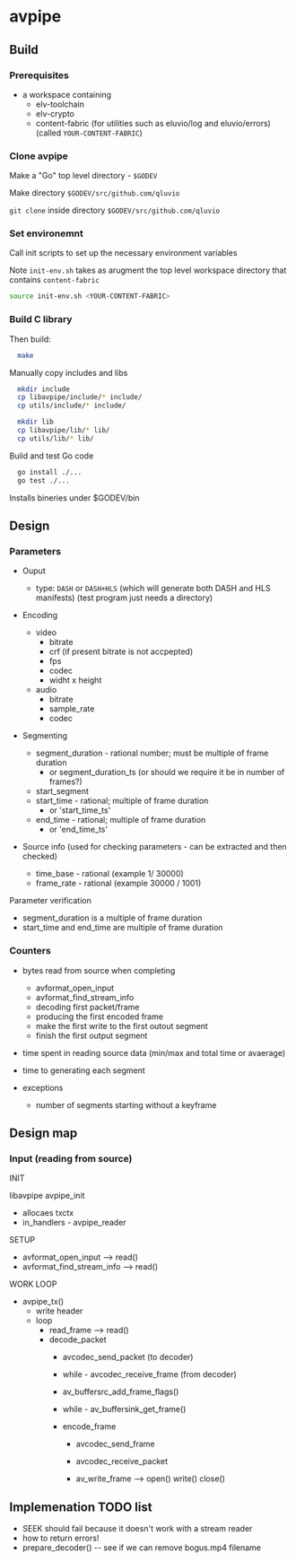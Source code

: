 # avpipe

## Build

### Prerequisites

- a workspace containing 
  - elv-toolchain
  - elv-crypto
  - content-fabric (for utilities such as eluvio/log and eluvio/errors) (called `YOUR-CONTENT-FABRIC`)

### Clone avpipe

Make a "Go" top level directory - `$GODEV`

Make directory `$GODEV/src/github.com/qluvio`

`git clone` inside directory `$GODEV/src/github.com/qluvio`

### Set environemnt

Call init scripts to set up the necessary environment variables

Note `init-env.sh` takes as arugment the top level workspace directory that contains `content-fabric`

```bash
source init-env.sh <YOUR-CONTENT-FABRIC>
```

### Build C library


Then build:

```bash
  make
```

Manually copy includes and libs

```bash
  mkdir include
  cp libavpipe/include/* include/
  cp utils/include/* include/

  mkdir lib
  cp libavpipe/lib/* lib/
  cp utils/lib/* lib/
```

Build and test Go code

```bash
  go install ./...
  go test ./...
```

Installs bineries under $GODEV/bin

## Design

### Parameters

- Ouput
  - type: `DASH` or `DASH+HLS` (which will generate both DASH and HLS manifests)
    (test program just needs a directory)

- Encoding
  - video
    - bitrate
    - crf (if present bitrate is not accpepted)
	- fps
    - codec
    - widht x height
  - audio
    - bitrate
    - sample_rate
	- codec

- Segmenting
  - segment_duration - rational number; must be multiple of frame duration
    - or segment_duration_ts (or should we require it be in number of frames?)
  - start_segment
  - start_time  - rational; multiple of frame duration
    - or 'start_time_ts'
  - end_time    - rational; multiple of frame duration
    - or 'end_time_ts'

- Source info (used for checking parameters - can be extracted and then checked)
  - time_base - rational (example 1/ 30000)
  - frame_rate - rational (example 30000 / 1001)

Parameter verification

- segment_duration is a multiple of frame duration
- start_time and end_time are multiple of frame duration


### Counters

- bytes read from source when completing
  - avformat_open_input
  - avformat_find_stream_info
  - decoding first packet/frame
  - producing the first encoded frame
  - make the first write to the first outout segment
  - finish the first output segment

- time spent in reading source data (min/max and total time or avaerage)
- time to generating each segment

- exceptions
  - number of segments starting without a keyframe




## Design map

### Input (reading from source)

INIT

libavpipe avpipe_init
  - allocaes txctx
  - in_handlers - avpipe_reader

SETUP
  - avformat_open_input                   --> read()
  - avformat_find_stream_info             --> read()

WORK LOOP

  - avpipe_tx()
    - write header
	- loop
	  - read_frame                        --> read()
	  - decode_packet
	    - avcodec_send_packet     (to decoder)
		- while - avcodec_receive_frame   (from decoder)

        - av_buffersrc_add_frame_flags()
		- while - av_buffersink_get_frame()

		- encode_frame
          - avcodec_send_frame
		  - avcodec_receive_packet

		  - av_write_frame               --> open() write() close()


## Implemenation TODO list

- SEEK should fail because it doesn't work with a stream reader
- how to return errors!
- prepare_decoder() -- see if we can remove bogus.mp4 filename
